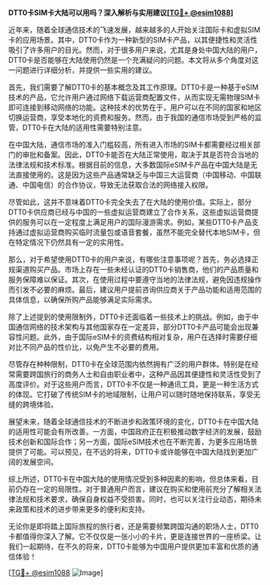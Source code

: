 **DTT0卡SIM卡大陆可以用吗？深入解析与实用建议[[TG💪+ @esim1088](https://t.me/s/esim1088)]**

近年来，随着全球通信技术的飞速发展，越来越多的人开始关注国际卡和虚拟SIM卡的应用场景。其中，DTT0卡作为一种新型的SIM卡产品，以其便捷性和灵活性吸引了许多用户的目光。然而，对于很多用户来说，尤其是身处中国大陆的用户，DTT0卡是否能够在大陆使用仍然是一个充满疑问的问题。本文将从多个角度对这一问题进行详细分析，并提供一些实用的建议。

首先，我们需要了解DTT0卡的基本概念及其工作原理。DTT0卡是一种基于eSIM技术的产品，它允许用户通过网络下载运营商配置文件，从而实现无需物理SIM卡即可连接到移动网络的功能。这种技术的优势在于，用户可以在不同的国家和地区切换运营商，享受本地化的资费和服务。然而，由于我国的通信市场受到严格的监管，DTT0卡在大陆的适用性需要特别注意。

在中国大陆，通信市场的准入门槛较高，所有进入市场的SIM卡都需要经过相关部门的审批和备案。因此，DTT0卡能否在大陆正常使用，取决于其是否符合当地的法律法规和技术标准。根据目前的信息，大多数国际eSIM卡产品在中国大陆是无法直接使用的。这是因为这些产品通常缺乏与中国三大运营商（中国移动、中国联通、中国电信）的合作协议，导致无法获取合法的网络接入权限。

尽管如此，这并不意味着DTT0卡完全失去了在大陆的使用价值。实际上，部分DTT0卡供应商已经与中国的一些虚拟运营商建立了合作关系，这些虚拟运营商提供的服务可以在一定程度上满足用户的国际漫游需求。例如，某些DTT0卡产品支持通过虚拟运营商购买临时流量包或语音套餐，虽然不能完全替代本地SIM卡，但在特定情况下仍然具有一定的实用性。

那么，对于希望使用DTT0卡的用户来说，有哪些注意事项呢？首先，务必选择正规渠道购买产品。市场上存在一些未经认证的DTT0卡销售商，他们的产品质量和服务保障难以保证。其次，在使用过程中要遵守当地的法律法规，避免因违规操作而引发不必要的麻烦。最后，建议用户提前咨询供应商关于产品功能和适用范围的具体信息，以确保所购产品能够满足实际需求。

除了上述提到的使用限制外，DTT0卡还面临着一些技术上的挑战。例如，由于中国通信网络的技术架构与其他国家存在一定差异，部分DTT0卡产品可能会出现兼容性问题。此外，由于国际eSIM卡的资费结构相对复杂，用户在选择时需要仔细对比不同产品的性价比，以免产生不必要的费用。

尽管存在种种限制，DTT0卡在全球范围内依然拥有广泛的用户群体。特别是在经常需要跨国旅行的商务人士和自由职业者中，这种产品因其便捷性和灵活性受到了高度评价。对于这些用户而言，DTT0卡不仅是一种通讯工具，更是一种生活方式的体现。它打破了传统SIM卡的地域限制，让用户可以随时随地保持联系，享受无缝的跨境体验。

展望未来，随着全球通信技术的不断进步和政策环境的变化，DTT0卡在中国大陆的适用性可能会有所改善。一方面，中国政府正在积极推动数字经济的发展，鼓励技术创新和国际合作；另一方面，国际eSIM技术也在不断完善，为更多应用场景提供了可能。可以预见，在不远的将来，DTT0卡或许能够在中国大陆找到更加广阔的发展空间。

综上所述，DTT0卡在中国大陆的使用情况受到多种因素的影响，但总体来看，目前仍存在一定的局限性。对于普通用户而言，建议在购买和使用前充分了解相关法律法规和技术要求，确保自身权益不受损害。同时，也可以关注行业动态，期待未来政策和技术的进步带来更多的便利和支持。

无论你是即将踏上国际旅程的旅行者，还是需要频繁跨国沟通的职场人士，DTT0卡都值得你深入了解。它不仅仅是一张小小的卡片，更是连接世界的一座桥梁。让我们一起期待，在不久的将来，DTT0卡能够为中国用户提供更加丰富和优质的通信体验！

[[TG💪+ @esim1088](https://t.me/s/esim1088) ![Image](https://i.postimg.cc/4NQfJmqS/Snipaste-2025-05-13-00-14-12.png)]